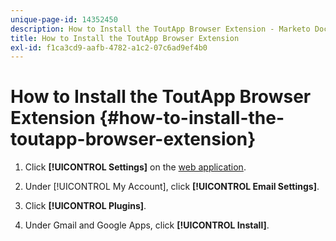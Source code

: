```yaml
---
unique-page-id: 14352450
description: How to Install the ToutApp Browser Extension - Marketo Docs - Product Documentation
title: How to Install the ToutApp Browser Extension
exl-id: f1ca3cd9-aafb-4782-a1c2-07c6ad9ef4b0
---
```

# How to Install the ToutApp Browser Extension {#how-to-install-the-toutapp-browser-extension}

1. Click **[!UICONTROL Settings]** on the [web application](https://toutapp.com/next#settings).

1. Under [!UICONTROL My Account], click **[!UICONTROL Email Settings]**.

1. Click **[!UICONTROL Plugins]**.

1. Under Gmail and Google Apps, click **[!UICONTROL Install]**.
